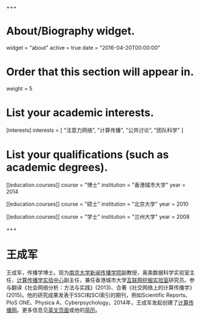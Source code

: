+++
# About/Biography widget.
widget = "about"
active = true
date = "2016-04-20T00:00:00"

# Order that this section will appear in.
weight = 5

# List your academic interests.
[interests]
  interests = [
    "注意力网络",
    "计算传播",
    "公共讨论",
    "团队科学"
  ]

# List your qualifications (such as academic degrees).
[[education.courses]]
  course = "博士"
  institution = "香港城市大学"
  year = 2014

[[education.courses]]
  course = "硕士"
  institution = "北京大学"
  year = 2010

[[education.courses]]
  course = "学士"
  institution = "兰州大学"
  year = 2008

+++

# 王成军

王成军，传播学博士。现为[南京大学新闻传播学院](http://jc.nju.edu.cn)副教授，奥美数据科学实验室主任，[计算传播学实验中心](https://computational-communication.com/collaboratory/)副主任，兼任香港城市大学[互联网挖掘实验室](http://weblab.com.cityu.edu.hk)研究员。参与翻译《社会网络分析：方法与实践》(2013)、合著《社交网络上的计算传播学》(2015)。他的研究成果发表于SSCI和SCI索引的期刊，例如Scientific Reports、PloS ONE、Physica A、Cyberpsychology。2014年，王成军发起创建了[计算传播网](http://computational-communication.com)。更多信息见[英文页面](../en/)或他的[简历](../cv/)。
